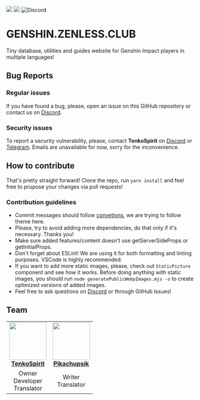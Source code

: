 ![](https://img.shields.io/github/license/TenkoSpirit/genshin.zenless.club)
![](https://img.shields.io/github/commit-activity/m/TenkoSpirit/genshin.zenless.club)
![Discord](https://img.shields.io/discord/973472155595571220)

# GENSHIN.ZENLESS.CLUB

Tiny database, utilities and guides website for Genshin Impact players in multiple languages!

## Bug Reports

### Regular issues

If you have found a bug, please, open an issue on this GitHub repository or contact us on [Discord](https://discord.gg/TgyFNhthCK).

### Security issues

To report a security vulnerability, please, contact **TenkoSpirit** on [Discord](https://discord.gg/TgyFNhthCK) or [Telegram](https://t.me/TenkoSpirit). Emails are unavailable for now, sorry for the inconvenience.

## How to contribute

That's pretty straight forward! Clone the repo, run `yarn install` and feel free to prupose your changes via pull requests! 

### Contribution guidelines
 
 - Commit messages should follow [convetions](https://www.conventionalcommits.org/), we are trying to follow theme here.
 - Please, try to avoid adding more dependencies, do that only if it's necessary. Thanks you!
 - Make sure added features/content doesn't use getServerSideProps or getInitialProps.
 - Don't forget about ESLint! We are using it for both formatting and linting purposes. VSCode is highly recommended.
 - If you want to add more static images, please, check out `StaticPicture` component and see how it works. Before doing anything with static images, you should run `node generatePublicWebpImages.mjs -o` to create optimized versions of added images. 
 - Feel free to ask questions on [Discord](https://discord.gg/TgyFNhthCK) or through GitHub Issues!

## Team

<table>
    <tr>
    <td align="center">
        <a href="https://github.com/TenkoSpirit">
            <img src="https://github.com/TenkoSpirit.png" width="100px;" alt=""/>
            <br />
            <b>TenkoSpirit</b>
        </a>
    </td>
    <td align="center">
        <a href="https://github.com/Pikachupsik">
            <img src="https://github.com/Pikachupsik.png" width="100px;" alt=""/>
            <br />
            <b>Pikachupsik</b>
        </a>
    </td>
    </tr>
    <tr>
    <td align="center">
        Owner<br/>
        Developer<br/>
        Translator
    </td>
    <td align="center">
        Writer<br/>
        Translator
    </td>
    </tr>
</table>
